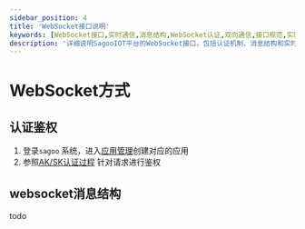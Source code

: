 ```yaml
---
sidebar_position: 4
title: 'WebSocket接口说明'
keywords: [WebSocket接口,实时通信,消息结构,WebSocket认证,双向通信,接口规范,实时数据,WebSocket协议,在线通信,消息格式]
description: '详细说明SagooIOT平台的WebSocket接口，包括认证机制、消息结构和实时通信等WebSocket协议指南。'
---
```



# WebSocket方式

 
## 认证鉴权

1. 登录`sagoo` 系统，进入[应用管理](../../../docs/config/application)创建对应的应用
2. 参照[AK/SK认证过程](../authority/start.md) 针对请求进行鉴权


## websocket消息结构

todo
